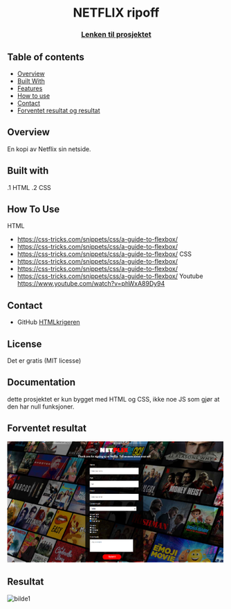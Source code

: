 <h1 align="center">NETFLIX ripoff</h1>
<div align="center">
  <h3>
    <a href="">
      Lenken til prosjektet
    </a>
  </h3>
</div>

## Table of contents
- [Overview](#Overview)
- [Built With](#Built-with)
- [Features](#features)
- [How to use](#how-to-use)
- [Contact](#contact)
- [Forventet resultat og resultat](#forventet-resultat)
## Overview
 En kopi av Netflix sin netside.
## Built with
 .1 HTML
 .2 CSS
## How To Use
HTML
- https://css-tricks.com/snippets/css/a-guide-to-flexbox/
- https://css-tricks.com/snippets/css/a-guide-to-flexbox/
- https://css-tricks.com/snippets/css/a-guide-to-flexbox/
CSS 
- https://css-tricks.com/snippets/css/a-guide-to-flexbox/
- https://css-tricks.com/snippets/css/a-guide-to-flexbox/
- https://css-tricks.com/snippets/css/a-guide-to-flexbox/
Youtube
https://www.youtube.com/watch?v=phWxA89Dy94

## Contact
- GitHub [HTMLkrigeren](https://github.com/HTMLkrigeren)

## License
Det er gratis (MIT licesse)
## Documentation
dette prosjektet er kun bygget med HTML og CSS, ikke noe JS som gjør at den har null funksjoner.
## Forventet resultat

<img src="./netflix ekspetision.png" alt="bilde1" width="500">

## Resultat

<img src="./netflix min.png" alt="bilde1" width="500">
